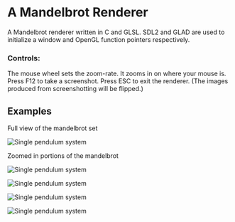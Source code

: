 # A Mandelbrot Renderer
A Mandelbrot renderer written in C and GLSL. SDL2 and GLAD are used to initialize a window and OpenGL function pointers respectively.

### Controls:
The mouse wheel sets the zoom-rate. It zooms in on where your mouse is.
Press F12 to take a screenshot. Press ESC to exit the renderer.
(The images produced from screenshotting will be flipped.)

## Examples

Full view of the mandelbrot set

![Single pendulum system](docs/mandelbrot_full.bmp)

Zoomed in portions of the mandelbrot

![Single pendulum system](docs/mandelbrot_1.bmp)

![Single pendulum system](docs/mandelbrot_2.bmp)

![Single pendulum system](docs/mandelbrot_3.bmp)

![Single pendulum system](docs/mandelbrot_4.bmp)
